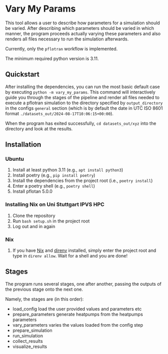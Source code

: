 # Vary My Params

This tool allows a user to describe how parameters for a simulation should be varied.
After describing which parameters should be varied in which manner, the program proceeds actually varying these parameters and also renders all files necessary to run the simulation afterwards.

Currently, only the `pflotran` workflow is implemented.

The minimum required python version is 3.11.

## Quickstart

After installing the dependencies, you can run the most basic default case by executing `python -m vary_my_params`.
This command will interactively guide you through the stages of the pipeline and render all files needed to execute a pflotran simulation to the directory specified by `output_directory` in the configs `general` section (which is by default the date in UTC ISO 8601 format `./datasets_out/2024-08-17T10:06:15+00:00`).

When the program has exited successfully, `cd datasets_out/xyz` into the directory and look at the results.

## Installation

### Ubuntu

1. Install at least python 3.11 (e.g., `apt install python3`)
1. Install poetry (e.g., `pip install poetry`)
1. Install the dependencies from the project root (i.e., `poetry install`)
1. Enter a poetry shell (e.g., `poetry shell`)
1. Install pflotan 5.0.0

### Installing Nix on Uni Stuttgart IPVS HPC

1. Clone the repository
1. Run `bash setup.sh` in the project root
1. Log out and in again

### Nix

1. If you have [Nix](https://nixos.org) and [direnv](https://direnv.net/) installed, simply enter the project root and type in `direnv allow`. Wait for a shell and you are done!

## Stages

The program runs several stages, one after another, passing the outputs of the previous stage onto the next one.

Namely, the stages are (in this order):
- load_config
    load the user provided values and parameters etc
- prepare_parameters
    generate heatpumps from the heatpumps parameters
- vary_parameters
    varies the values loaded from the config step
- prepare_simulation
- run_simulation
- collect_results
- visualize_results
